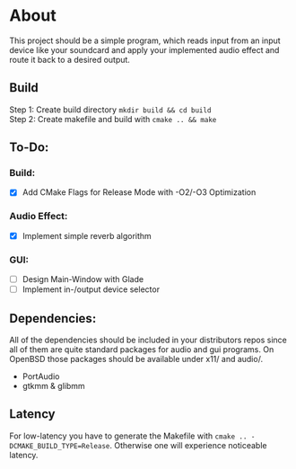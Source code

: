 # About  
This project should be a simple program, which reads input from an input device like your soundcard and apply your implemented audio effect and route it back to a desired output. 

## Build
Step 1: Create build directory  ``mkdir build && cd build``  
Step 2: Create makefile and build with   ``cmake .. && make``  

## To-Do:
### Build:
 - [x] Add CMake Flags for Release Mode with -O2/-O3 Optimization  

### Audio Effect:
 - [x] Implement simple reverb algorithm

### GUI: 
 - [ ] Design Main-Window with Glade
 - [ ] Implement in-/output device selector

## Dependencies:
All of the dependencies should be included in your distributors repos since all of them are quite standard packages for audio and gui programs. On OpenBSD those packages should be available under x11/ and audio/.
 - PortAudio
 - gtkmm & glibmm 

 ## Latency
 For low-latency you have to generate the Makefile with ``cmake .. -DCMAKE_BUILD_TYPE=Release``. Otherwise one will experience noticeable latency.
 